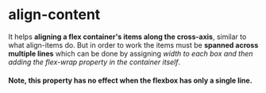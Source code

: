 # align-content

It helps **aligning a flex container's items along the cross-axis**, similar to what align-items do. But in order to work the items must be **spanned across multiple lines** which can be done by assigning *width to each box and then adding the flex-wrap property in the container itself*.  
#### Note, this property has no effect when the flexbox has only a single line.
